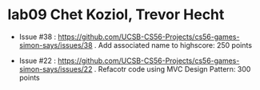 # lab09 Chet Koziol, Trevor Hecht

* Issue #38 : https://github.com/UCSB-CS56-Projects/cs56-games-simon-says/issues/38 . Add associated name to highscore: 250 points

* Issue #22 : https://github.com/UCSB-CS56-Projects/cs56-games-simon-says/issues/22 . Refacotr code using MVC Design Pattern: 300 points